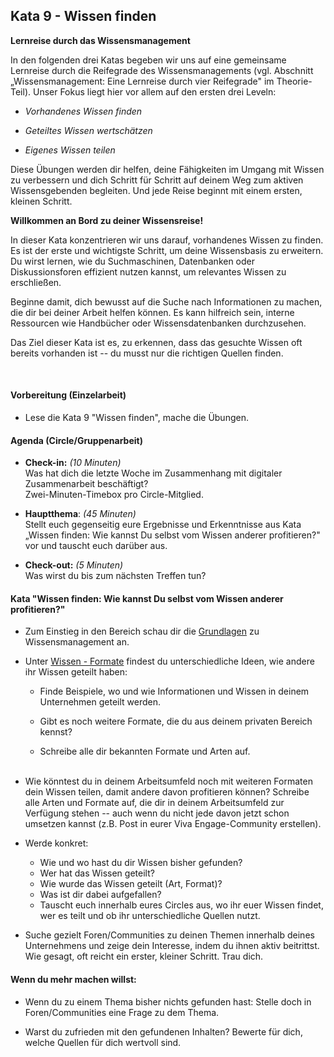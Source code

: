 ## Kata 9 - Wissen finden

**Lernreise durch das Wissensmanagement**

In den folgenden drei Katas begeben wir uns auf eine gemeinsame
Lernreise durch die Reifegrade des Wissensmanagements (vgl. Abschnitt
„Wissensmanagement: Eine Lernreise durch vier Reifegrade" im
Theorie-Teil). Unser Fokus liegt hier vor allem auf den ersten drei
Leveln:

- *Vorhandenes Wissen finden*

- *Geteiltes Wissen wertschätzen*

- *Eigenes Wissen teilen*

Diese Übungen werden dir helfen, deine Fähigkeiten im Umgang mit Wissen
zu verbessern und dich Schritt für Schritt auf deinem Weg zum aktiven
Wissensgebenden begleiten. Und jede Reise beginnt mit einem ersten,
kleinen Schritt.

**Willkommen an Bord zu deiner Wissensreise!**

In dieser Kata konzentrieren wir uns darauf, vorhandenes Wissen zu
finden. Es ist der erste und wichtigste Schritt, um deine Wissensbasis
zu erweitern. Du wirst lernen, wie du Suchmaschinen, Datenbanken oder
Diskussionsforen effizient nutzen kannst, um relevantes Wissen zu
erschließen.

Beginne damit, dich bewusst auf die Suche nach Informationen zu machen,
die dir bei deiner Arbeit helfen können. Es kann hilfreich sein, interne
Ressourcen wie Handbücher oder Wissensdatenbanken durchzusehen.

Das Ziel dieser Kata ist es, zu erkennen, dass das gesuchte Wissen oft
bereits vorhanden ist -- du musst nur die richtigen Quellen finden.

  

#### Vorbereitung (Einzelarbeit)

- Lese die Kata 9 "Wissen finden", mache die Übungen.

#### Agenda (Circle/Gruppenarbeit)

- **Check-in:** *(10 Minuten)*  
  Was hat dich die letzte Woche im Zusammenhang mit digitaler
  Zusammenarbeit beschäftigt?  
  Zwei-Minuten-Timebox pro Circle-Mitglied.

- **Hauptthema**: *(45 Minuten)*  
  Stellt euch gegenseitig eure Ergebnisse und Erkenntnisse aus Kata
  „Wissen finden: Wie kannst Du selbst vom Wissen anderer profitieren?"
  vor und tauscht euch darüber aus.

- **Check-out:** *(5 Minuten)*  
  Was wirst du bis zum nächsten Treffen tun?

#### Kata "Wissen finden: Wie kannst Du selbst vom Wissen anderer profitieren?"

- Zum Einstieg in den Bereich schau dir die
  [Grundlagen](5-06-Theorie-Wissen.md) zu
  Wissensmanagement an.

- Unter [Wissen - Formate](5-06-Theorie-Wissen.md#wissen-formate) findest du
  unterschiedliche Ideen, wie andere ihr Wissen geteilt haben:

    - Finde Beispiele, wo und wie Informationen und Wissen in deinem
    Unternehmen geteilt werden.

    - Gibt es noch weitere Formate, die du aus deinem privaten Bereich
    kennst?

    - Schreibe alle dir bekannten Formate und Arten auf.  
     

- Wie könntest du in deinem Arbeitsumfeld noch mit weiteren Formaten
  dein Wissen teilen, damit andere davon profitieren können? Schreibe
  alle Arten und Formate auf, die dir in deinem Arbeitsumfeld zur
  Verfügung stehen -- auch wenn du nicht jede davon jetzt schon umsetzen
  kannst (z.B. Post in eurer Viva Engage-Community erstellen).

- Werde konkret:
    - Wie und wo hast du dir Wissen bisher gefunden?
    - Wer hat das Wissen geteilt?
    - Wie wurde das Wissen geteilt (Art, Format)?
    - Was ist dir dabei aufgefallen?
    - Tauscht euch innerhalb eures Circles aus, wo ihr euer Wissen findet,
  wer es teilt und ob ihr unterschiedliche Quellen nutzt.

- Suche gezielt Foren/Communities zu deinen Themen innerhalb deines
  Unternehmens und zeige dein Interesse, indem du ihnen aktiv
  beitrittst. Wie gesagt, oft reicht ein erster, kleiner Schritt. Trau
  dich.

#### Wenn du mehr machen willst: 
- Wenn du zu einem Thema bisher nichts gefunden hast: Stelle doch in
  Foren/Communities eine Frage zu dem Thema.

- Warst du zufrieden mit den gefundenen Inhalten? Bewerte für dich,
  welche Quellen für dich wertvoll sind.

